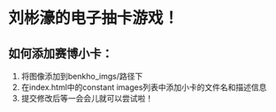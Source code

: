 # 刘彬濠的电子抽卡游戏！

## 如何添加赛博小卡：
1. 将图像添加到benkho_imgs/路径下
2. 在index.html中的constant images列表中添加小卡的文件名和描述信息
3. 提交修改后等一会会儿就可以尝试啦！
